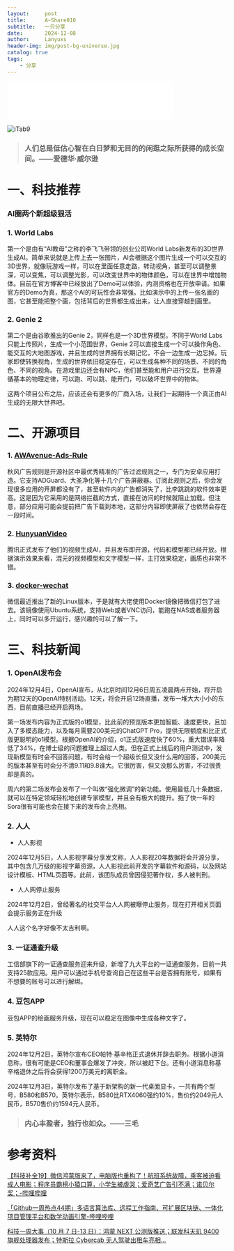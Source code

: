 ```yaml
---
layout:     post
title:      A~Share010
subtitle:   一只分享
date:       2024-12-08
author:     Lanyuxs
header-img: img/post-bg-universe.jpg
catalog: true
tags:
    - 分享
---
```


<iframe frameborder="no" border="0" marginwidth="0" marginheight="0" width=380 height=86 src="//music.163.com/outchain/player?type=2&id=1900003217&auto=0&height=66"></iframe>

![iTab9](https://p.ipic.vip/x2hvf5.webp)

> ### 人们总是低估心智在白日梦和无目的的闲逛之际所获得的成长空间。——爱德华·威尔逊

# 一、科技推荐

### AI圈两个新超级狠活

### 1. World Labs

第一个是由有“AI教母”之称的李飞飞带领的创业公司World Labs新发布的3D世界生成AI。简单来说就是上传上去一张图片，AI会根据这个图片生成一个可以交互的3D世界，就像玩游戏一样，可以在里面任意走路，转动视角，甚至可以调整景深，可以变焦，可以调整光影，可以改变世界中的物体颜色，可以在世界中增加物体。目前在官方博客中已经放出了Demo可以体验，内测资格也在开放申请。如果官方的Demo为真，那这个AI的可玩性会非常强。比如演示中的上传一张名画的图，它甚至能把整个画，包括背后的世界都生成出来，让人直接穿越到画里。

### 2. Genie 2

第二个是由谷歌推出的Genie 2，同样也是一个3D世界模型。不同于World Labs只能上传照片，生成一个小范围世界，Genie 2可以直接生成一个可以操作角色、能交互的大地图游戏，并且生成的世界拥有长期记忆，不会一边生成一边忘掉。玩家即使转换视角，生成的世界依旧稳定存在，可以生成各种不同的场景、不同的角色、不同的视角。在游戏里边还会有NPC，他们甚至能和用户进行交互。世界遵循基本的物理定律，可以跑、可以跳、能开门，可以破坏世界中的物体。

这两个项目公布之后，应该还会有更多的厂商入场，让我们一起期待一个真正由AI生成的无限大世界吧。

# 二、开源项目

### 1. [AWAvenue-Ads-Rule](https://github.com/TG-Twilight/AWAvenue-Ads-Rule)

秋风广告规则是开源社区中最优秀精准的广告过滤规则之一，专门为安卓应用打造。它支持ADGuard、大圣净化等十几个广告屏蔽器。订阅此规则之后，你会发现很多应用的开屏都没有了，甚至软件内的广告都消失了，比李跳跳的软件效率更高。这是因为它采用的是网络拦截的方式，直接在访问的时候就阻止加载。但注意，部分应用可能会提前把广告下载到本地，这部分内容即使屏蔽了也依然会存在一段时间。

### 2. [HunyuanVideo](https://github.com/Tencent/HunyuanVideo)

腾讯正式发布了他们的视频生成AI，并且发布即开源，代码和模型都已经开放。根据演示效果来看，混元的视频模型和文字模型一样，主打效果稳定，画质也非常不错。

### 3. [docker-wechat](https://github.com/RICwang/docker-wechat)

微信最近推出了新的Linux版本，于是就有大佬使用Docker镜像把微信打包了进去。该镜像使用Ubuntu系统，支持Web或者VNC访问，能跑在NAS或者服务器上，同时可以多开运行，感兴趣的可以了解一下。

# 三、科技新闻

### 1. OpenAI发布会

2024年12月4日，OpenAI宣布，从北京时间12月6日周五凌晨两点开始，将开启为期12天的OpenAI特别活动。12天，将会开启12场直播，发布一堆大大小小的东西，目前直播已经开启两场。

第一场发布内容为正式版的o1模型，比此前的预览版本更加智能、速度更快，且加入了多模态能力，以及每月需要200美元的ChatGPT Pro，提供无限额度和比正式版更聪明的o1模型。根据OpenAI的介绍，o1正式版速度快了60%，重大错误率降低了34%，在博士级的问题推理上超过人类。但在正式上线后的用户测试中，发现新模型有时会不回答问题，有时会给一个超级长但又没什么用的回答，200美元的版本甚至有时会分不清9.11和9.8谁大。它很厉害，但又没那么厉害，不过很贵却是真的。

周六的第二场发布会发布了一个叫做“强化微调”的新功能。使用最低几十条数据，就可以在特定领域轻松地创建专家模型，并且会有极大的提升。拖了快一年的Sora很有可能也会在接下来的发布会上亮相。

### 2. 人人

* 人人影视

2024年12月5日，人人影视字幕分享发文称，人人影视20年数据将会开源分享，其中包含几万级的影视字幕资源，人人影视此前开发的字幕软件和源码，以及网站设计模板、HTML页面等。此前，该团队成员曾因侵犯著作权，多人被判刑。

* 人人网停止服务

2024年12月2日，曾经著名的社交平台人人网被曝停止服务，现在打开相关页面会提示服务正在升级

人人这个名字好像不太吉利啊。

### 3. 一证通查升级

工信部旗下的一证通查服务迎来升级，新增了九大平台的一证通查服务，目前一共支持25款应用。用户可以通过手机号查询自己在这些平台是否拥有账号，如果有不想要的账号可以进行解绑。

### 4. 豆包APP

豆包APP的绘画服务升级，现在可以稳定在图像中生成各种文字了。

### 5. 英特尔

2024年12月2日，英特尔宣布CEO帕特·基辛格正式退休并辞去职务。根据小道消息称，很有可能是CEO和董事会爆发了冲突，所以被赶下台。还有小道消息称基辛格退休之后将会获得1200万美元的离职金。

2024年12月3日，英特尔发布了基于新架构的新一代桌面显卡，一共有两个型号，B580和B570。英特尔表示，B580比RTX4060强约10%，售价约2049元人民币，B570售价约1594元人民币。

> ### 内心丰盈者，独行也如众。——三毛

# 参考资料

[【科技补全19】微信鸿蒙版来了，电脑版也重构了！航班系统故障，乘客被迫看成人电影；程序员霸榜小猿口算，小学生被虐哭；爱奇艺广告引不满；诺贝尔奖；-哔哩哔哩](https://b23.tv/2MJJneW)

[「Github一周热点44期」多语言算法库、远程工作指南、可扩展区块链、一体化项目管理平台和数学动画引擎-哔哩哔哩
](https://b23.tv/gVaP1lz)

[科技一周大事（10 月 7 日-13 日）：鸿蒙 NEXT 公测版推送；联发科天玑 9400 旗舰处理器发布；特斯拉 Cybercab 无人驾驶出租车亮相...
](https://www.ithome.com/0/802/058.htm)